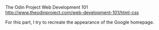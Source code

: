 The Odin Project
Web Development 101
http://www.theodinproject.com/web-development-101/html-css

For this part, I try to recreate the appearance of the Google homepage.
